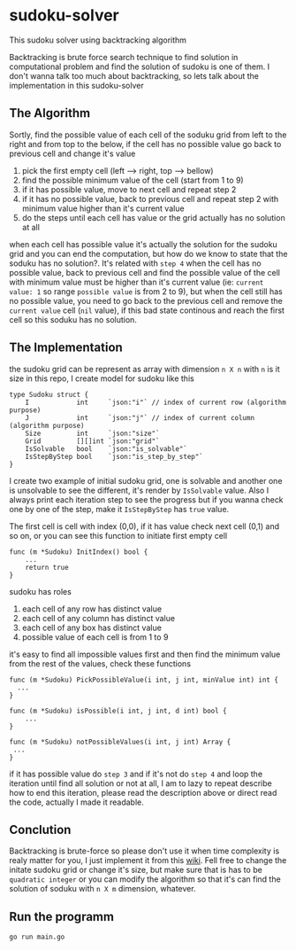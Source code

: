 # sudoku-solver
This sudoku solver using backtracking algorithm

Backtracking is brute force search technique to find solution in computational problem and find the solution of sudoku is one of them. I don't wanna talk too much about backtracking, so lets talk about 
the implementation in this sudoku-solver

## The Algorithm
Sortly, find the possible value of each cell of the soduku grid from left to the right and from top to the below, if the cell has no possible value go back to previous cell and change it's value

1. pick the first empty cell (left --> right, top --> bellow)
2. find the possible minimum value of the cell (start from 1 to 9)
3. if it has possible value, move to next cell and repeat step 2
4. if it has no possible value, back to previous cell and repeat step 2 with minimum value higher than it's current value
5. do the steps until each cell has value or the grid actually has no solution at all 

when each cell has possible value it's actually the solution for the sudoku grid and you can end the computation, but how do we know to state that the soduku has no solution?. 
It's related with `step 4` when the cell has no possible value, back to previous cell and find the possible value of the cell with minimum value must be higher than it's current value (ie: `current value: 1` so range `possible value` is from 2 to 9), but when the cell still has no possible value, you need to go back to the previous cell and remove the `current value` cell (`nil` value), if this bad state continous and reach the first cell so this soduku has no solution.

## The Implementation

the sudoku grid can be represent as array with dimension `n X n` with `n` is it size
in this repo, I create model for sudoku like this

```
type Sudoku struct {
	I            int     `json:"i"` // index of current row (algorithm purpose)
	J            int     `json:"j"` // index of current column (algorithm purpose)
	Size         int     `json:"size"`
	Grid         [][]int `json:"grid"`
	IsSolvable   bool    `json:"is_solvable"`
	IsStepByStep bool    `json:"is_step_by_step"`
}
```

I create two example of initial sudoku grid, one is solvable and another one is unsolvable to see the different, it's render by `IsSolvable` value. Also I always print each iteration step to see the progress but if you wanna check one by one of the step, make it `IsStepByStep` has `true` value.

The first cell is cell with index (0,0), if it has value check next cell (0,1) and so on, or you can see this function to initiate first empty cell

```
func (m *Sudoku) InitIndex() bool {
	...
	return true
}
```


sudoku has roles
1. each cell of any row has distinct value
2. each cell of any column has distinct value
3. each cell of any box has distinct value
4. possible value of each cell is from 1 to 9

it's easy to find all impossible values first and then find the minimum value from the rest of the values, check these functions

```
func (m *Sudoku) PickPossibleValue(i int, j int, minValue int) int {
  ...
}

func (m *Sudoku) isPossible(i int, j int, d int) bool {
	...
}

func (m *Sudoku) notPossibleValues(i int, j int) Array {
 ...
}

```

if it has possible value do `step 3` and if it's not do `step 4` and loop the iteration until find all solution or not at all, I am to lazy to repeat describe how to end this iteration, please read the description above or direct read the code, actually I made it readable.

## Conclution

Backtracking is brute-force so please don't use it when time complexity is realy matter for you, I just implement it from this [wiki](https://en.wikipedia.org/wiki/Sudoku_solving_algorithms#Backtracking). Fell free to change the initate sudoku grid or change it's size, but make sure that is has to be `quadratic integer` or you can modify the algorithm so that it's can find the solution of soduku with `n X m` dimension, whatever.

## Run the programm

```
go run main.go
```
